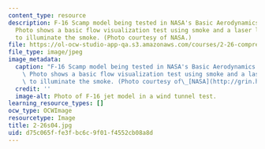 ```yaml
---
content_type: resource
description: F-16 Scamp model being tested in NASA's Basic Aerodynamics Research Tunnel.
  Photo shows a basic flow visualization test using smoke and a laser light sheet
  to illuminate the smoke. (Photo courtesy of NASA.)
file: https://ol-ocw-studio-app-qa.s3.amazonaws.com/courses/2-26-compressible-fluid-dynamics-spring-2004/d75c065ffe3fbc6c9f01f4552cb08a8d_2-26s04.jpg
file_type: image/jpeg
image_metadata:
  caption: "F-16 Scamp model being tested in NASA's Basic Aerodynamics Research Tunnel.\
    \ Photo shows a basic flow visualization test using smoke and a laser light sheet\
    \ to illuminate the smoke. (Photo courtesy of\_[NASA](http://grin.hq.nasa.gov/index.html).)"
  credit: ''
  image-alt: Photo of F-16 jet model in a wind tunnel test.
learning_resource_types: []
ocw_type: OCWImage
resourcetype: Image
title: 2-26s04.jpg
uid: d75c065f-fe3f-bc6c-9f01-f4552cb08a8d
---
```

